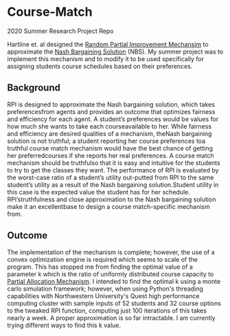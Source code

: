 # Course-Match
2020 Summer Research Project Repo

Hartline et. al designed the [Random Partial Improvement Mechansim](https://epubs.siam.org/doi/pdf/10.1137/1.9781611975994.129) to approximate the [Nash Bargaining Solution](https://en.wikipedia.org/wiki/Cooperative_bargaining) (NBS). My summer project was to implement this mechanism and to modify it to be used specifically for assigning students course schedules based on their preferences.

## Background
RPI  is  designed  to  approximate  the  Nash  bargaining  solution,  which  takes  preferencesfrom agents and provides an outcome that optimizes fairness and efficiency for each agent. A  student’s  preferences  would  be  values  for  how  much  she  wants  to  take  each  courseavailable to her.  While fairness and efficiency are desired qualities of a mechanism, theNash  bargaining  solution  is  not  truthful;  a  student  reporting  her  course  preferences  toa truthful course match mechanism would have the best chance of getting her preferredcourses if she reports her real preferences. A course match mechanism should be truthfulso that it is easy and intuitive for the students to try to get the classes they want. The performance of RPI is evaluated by the worst-case ratio of a student’s utility out-putted from RPI to the same student’s utility as a result of the Nash bargaining solution.Student utility in this case is the expected value the student has for her schedule.  RPI’struthfulness and close approximation to the Nash bargaining solution make it an excellentbase to design a course match-specific mechanism from.

## Outcome
The implementation of the mechanism is complete; however, the use of a convex optimization engine is required which seems to scale of the program. This has stopped me from finding the optimal value of a parameter k which is the ratio of uniformly distributed course capacity to [Partial Allocation Mechanism](https://epubs.siam.org/doi/pdf/10.1137/15M1053682?casa_token=2TKCUYAltCMAAAAA:IH2Ua_zGds8PKyiK1J8xMDU74WefaUlNowL9UoQtgXA_gnQW5Lhhtaj3XuzvkGP59cldXTsdVjRXTA). 
I intended to find the optimal k using a monte carlo simulation framework; however, when using Python's threading capabilities with Northwestern University's Quest high performance computing cluster with sample inputs of 52 students and 32 course options to the tweaked RPI function, computing just 100 iterations of this takes nearly a week. A proper approximation is so far intractable. I am currently trying different ways to find this k value.
